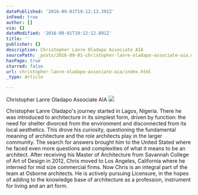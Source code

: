 ```yaml
---
datePublished: '2016-09-01T19:12:13.391Z'
inFeed: true
author: []
via: {}
dateModified: '2016-09-01T19:12:12.891Z'
title: ''
publisher: {}
description: Christopher Lanre Oladapo Associate AIA
sourcePath: _posts/2016-09-01-christopher-lanre-oladapo-associate-aia.md
hasPage: true
starred: false
url: christopher-lanre-oladapo-associate-aia/index.html
_type: Article

---
```

Christopher Lanre Oladapo Associate AIA
![](https://the-grid-user-content.s3-us-west-2.amazonaws.com/0e556cb9-6888-47d4-9824-6a038ad73985.jpg)

Christopher Lanre Oladapo's journey started in Lagos, Nigeria. There he was introduced to architecture in its simplest form, driven by function: the need for shelter divorced from the environment and disconnected from its local aesthetics. This drove his curiosity, questioning the fundamental meaning of architecture and the role architects play in the larger community. The search for answers brought him to the United Stated where he faced even more questions and complexities of what it means to be an architect. After receiving his Master of Architecture from Savannah College of Art of Design in 2012, Chris moved to Los Angeles, California where he interned for mid size commercial firms. Now Chris is an integral part of the team at Osborne architects. He is actively pursuing Licensure, in the hopes of adding to the knowledge base of architecture as a profession, instrument for living and an art form.